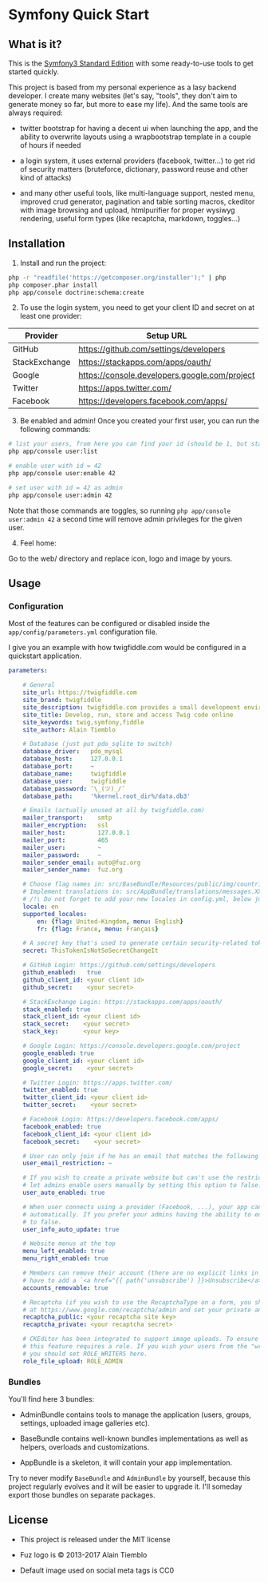 Symfony Quick Start
===================

## What is it?

This is the [Symfony3 Standard Edition](https://github.com/symfony/symfony-standard) with some ready-to-use tools to
get started quickly.

This project is based from my personal experience as a lasy backend developer. I create many websites (let's say,
"tools", they don't aim to generate money so far, but more to ease my life). And the same tools are always required:

- twitter bootstrap for having a decent ui when launching the app, and the ability to overwrite layouts using a
wrapbootstrap template in a couple of hours if needed

- a login system, it uses external providers (facebook, twitter...) to get rid of security matters (bruteforce,
dictionary, password reuse and other kind of attacks)

- and many other useful tools, like multi-language support, nested menu, improved crud generator, pagination and table
sorting macros, ckeditor with image browsing and upload, htmlpurifier for proper wysiwyg rendering, useful form types (like
recaptcha, markdown, toggles...)

## Installation

1) Install and run the project:

```sh
php -r "readfile('https://getcomposer.org/installer');" | php
php composer.phar install
php app/console doctrine:schema:create
```

2) To use the login system, you need to get your client ID and secret on at least one provider:

| Provider       | Setup URL                                     |
| -------------- | --------------------------------------------- |
| GitHub         | https://github.com/settings/developers        |
| StackExchange  | https://stackapps.com/apps/oauth/             |
| Google         | https://console.developers.google.com/project |
| Twitter        | https://apps.twitter.com/                     |
| Facebook       | https://developers.facebook.com/apps/         |

3) Be enabled and admin! Once you created your first user, you can run the following commands:

```sh
# list your users, from here you can find your id (should be 1, but stay safe)
php app/console user:list

# enable user with id = 42
php app/console user:enable 42

# set user with id = 42 as admin
php app/console user:admin 42
```

Note that those commands are toggles, so running `php app/console user:admin 42` a second time will remove admin
privileges for the given user.

4) Feel home:

Go to the web/ directory and replace icon, logo and image by yours.

## Usage

### Configuration

Most of the features can be configured or disabled inside the `app/config/parameters.yml` configuration file.

I give you an example with how twigfiddle.com would be configured in a quickstart application.

```yaml
parameters:

    # General
    site_url: https://twigfiddle.com
    site_brand: twigfiddle
    site_description: twigfiddle.com provides a small development environment to develop, run, store and access Twig code online
    site_title: Develop, run, store and access Twig code online
    site_keywords: twig,symfony,fiddle
    site_author: Alain Tiemblo

    # Database (just put pdo_sqlite to switch)
    database_driver:   pdo_mysql
    database_host:     127.0.0.1
    database_port:     ~
    database_name:     twigfiddle
    database_user:     twigfiddle
    database_password: ¯\_(ツ)_/¯
    database_path:     '%kernel.root_dir%/data.db3'

    # Emails (actually unused at all by twigfiddle.com)
    mailer_transport:    smtp
    mailer_encryption:   ssl
    mailer_host:         127.0.0.1
    mailer_port:         465
    mailer_user:         ~
    mailer_password:     ~
    mailer_sender_email: auto@fuz.org
    mailer_sender_name:  fuz.org

    # Choose flag names in: src/BaseBundle/Resources/public/img/countries
    # Implement translations in: src/AppBundle/translations/messages.XX.xlf
    # /!\ Do not forget to add your new locales in config.yml, below jms_i18n_routing
    locale: en
    supported_locales:
        en: {flag: United-Kingdom, menu: English}
        fr: {flag: France, menu: Français}

    # A secret key that's used to generate certain security-related tokens
    secret: ThisTokenIsNotSoSecretChangeIt

    # GitHub Login: https://github.com/settings/developers
    github_enabled:   true
    github_client_id: <your client id>
    github_secret:    <your secret>

    # StackExchange Login: https://stackapps.com/apps/oauth/
    stack_enabled: true
    stack_client_id: <your client id>
    stack_secret:    <your secret>
    stack_key:       <your key>

    # Google Login: https://console.developers.google.com/project
    google_enabled: true
    google_client_id: <your client id>
    google_secret:    <your secret>

    # Twitter Login: https://apps.twitter.com/
    twitter_enabled: true
    twitter_client_id: <your client id>
    twitter_secret:    <your secret>

    # Facebook Login: https://developers.facebook.com/apps/
    facebook_enabled: true
    facebook_client_id: <your client id>
    facebook_secret:    <your secret>

    # User can only join if he has an email that matches the following regex (ex: '!@example\.org$!')
    user_email_restriction: ~

    # If you wish to create a private website but can't use the restriction above, you can
    # let admins enable users manually by setting this option to false.
    user_auto_enabled: true

    # When user connects using a provider (Facebook, ...), your app can synchronize user info (firstname, email...)
    # automatically. If you prefer your admins having the ability to edit user names, this option should be set
    # to false.
    user_info_auto_update: true

    # Website menus at the top
    menu_left_enabled: true
    menu_right_enabled: true

    # Members can remove their account (there are no explicit links in the application to do it, you'll
    # have to add a `<a href="{{ path('unsubscribe') }}>Unsubscribe</a>` somewhere in your app).
    accounts_removable: true

    # Recaptcha (if you wish to use the RecaptchaType on a form, you should set up an application
    # at https://www.google.com/recaptcha/admin and set your private and public keys here)
    recaptcha_public: <your recaptcha site key>
    recaptcha_private: <your recaptcha secret>

    # CKEditor has been integrated to support image uploads. To ensure that anybody can't add anything,
    # this feature requires a role. If you wish your users from the "writers" group to access this feature,
    # you should set ROLE_WRITERS here.
    role_file_upload: ROLE_ADMIN
```
### Bundles

You'll find here 3 bundles:

- AdminBundle contains tools to manage the application (users, groups, settings, uploaded image galleries etc).

- BaseBundle contains well-known bundles implementations as well as helpers, overloads and customizations.

- AppBundle is a skeleton, it will contain your app implementation.

Try to never modify `BaseBundle` and `AdminBundle` by yourself, because this project regularly evolves and it will
be easier to upgrade it. I'll someday export those bundles on separate packages.

## License

- This project is released under the MIT license

- Fuz logo is © 2013-2017 Alain Tiemblo

- Default image used on social meta tags is CC0

